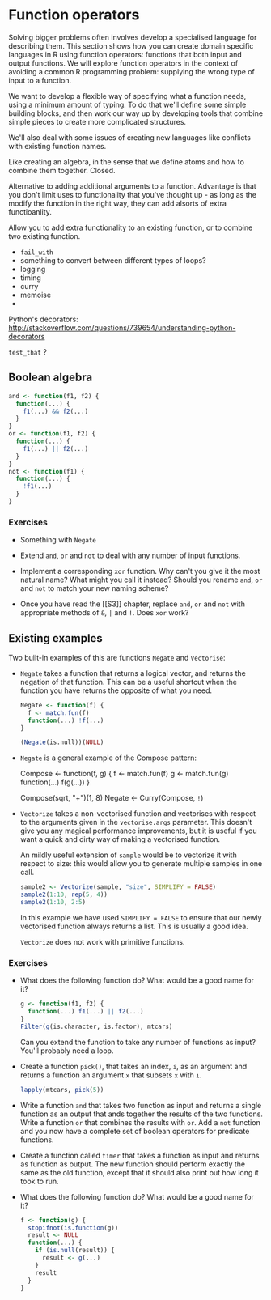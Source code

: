 # Function operators

Solving bigger problems often involves develop a specialised language for describing them.  This section shows how you can create domain specific languages in R using function operators: functions that both input and output functions.  We will explore function operators in the context of avoiding a common R programming problem: supplying the wrong type of input to a function.  

We want to develop a flexible way of specifying what a function needs, using a minimum amount of typing.  To do that we'll define some simple building blocks, and then work our way up by developing tools that combine simple pieces to create more complicated structures.

We'll also deal with some issues of creating new languages like conflicts with existing function names.

Like creating an algebra, in the sense that we define atoms and how to combine them together. Closed.

Alternative to adding additional arguments to a function.  Advantage is that you don't limit uses to functionality that you've thought up - as long as the modify the function in the right way, they can add alsorts of extra functioanlity.

Allow you to add extra functionality to an existing function, or to combine two existing function.

* `fail_with`
* something to convert between different types of loops?
* logging
* timing
* curry
* memoise
* 

Python's decorators: http://stackoverflow.com/questions/739654/understanding-python-decorators

`test_that` ?

## Boolean algebra

```R
and <- function(f1, f2) {
  function(...) {
    f1(...) && f2(...)
  }
}
or <- function(f1, f2) {
  function(...) {
    f1(...) || f2(...)
  }
}
not <- function(f1) {
  function(...) {
    !f1(...)
  }
}
```

### Exercises

* Something with `Negate`

* Extend `and`, `or` and `not` to deal with any number of input functions.

* Implement a corresponding `xor` function. Why can't you give it the most natural name?  What might you call it instead? Should you rename `and`, `or` and `not` to match your new naming scheme?

* Once you have read the [[S3]] chapter, replace `and`, `or` and `not` with appropriate methods of `&`, `|` and `!`.  Does `xor` work?

## Existing examples

Two built-in examples of this are functions `Negate` and `Vectorise`:

* `Negate` takes a function that returns a logical vector, and returns the
  negation of that function. This can be a useful shortcut when the function
  you have returns the opposite of what you need.

  ```R
  Negate <- function(f) {
    f <- match.fun(f)
    function(...) !f(...)
  }

  (Negate(is.null))(NULL)
  ```

* `Negate` is a general example of the Compose pattern:

    Compose <- function(f, g) {
      f <- match.fun(f)
      g <- match.fun(g)
      function(...) f(g(...))
    }

    Compose(sqrt, "+")(1, 8)
    Negate <- Curry(Compose, `!`)

* `Vectorize` takes a non-vectorised function and vectorises with respect to
  the arguments given in the `vectorise.args` parameter. This doesn't
  give you any magical performance improvements, but it is useful if you want
  a quick and dirty way of making a vectorised function.

  An mildly useful extension of `sample` would be to vectorize it with respect
  to size: this would allow you to generate multiple samples in one call.

  ```R
  sample2 <- Vectorize(sample, "size", SIMPLIFY = FALSE)
  sample2(1:10, rep(5, 4))
  sample2(1:10, 2:5)
  ```

  In this example we have used `SIMPLIFY = FALSE` to ensure that our newly
  vectorised function always returns a list. This is usually a good idea.

  `Vectorize` does not work with primitive functions.


### Exercises

* What does the following function do? What would be a good name for it?

  ```R
  g <- function(f1, f2) {
    function(...) f1(...) || f2(...)
  } 
  Filter(g(is.character, is.factor), mtcars)
  ```

  Can you extend the function to take any number of functions as input? You'll probably need a loop.

* Create a function `pick()`, that takes an index, `i`, as an argument and returns a function an argument `x` that subsets `x` with `i`.
  
  ```R
  lapply(mtcars, pick(5))
  ```

* Write a function `and` that takes two function as input and returns a single function as an output that ands together the results of the two functions. Write a function `or` that combines the results with `or`.  Add a `not` function and you now have a complete set of boolean operators for predicate functions.

* Create a function called `timer` that takes a function as input and returns as function as output. The new function should perform exactly the same as the old function, except that it should also print out how long it took to run.

* What does the following function do? What would be a good name for it?

  ```R
  f <- function(g) {
    stopifnot(is.function(g))
    result <- NULL
    function(...) {
      if (is.null(result)) {
        result <- g(...)
      }
      result
    }
  }
  ```

